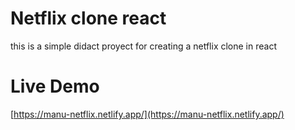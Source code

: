 # Netflix clone react

this is a simple didact proyect for creating a netflix clone in react


# Live Demo

[https://manu-netflix.netlify.app/](https://manu-netflix.netlify.app/)